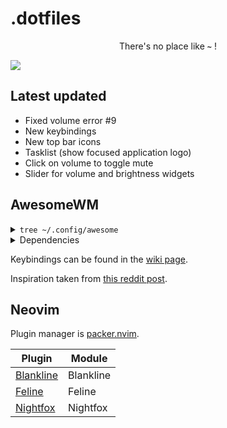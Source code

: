 
# .dotfiles

<div align="center">
    <p>There's no place like <b><code>~</code></b> !</p>
</div>

<img src="https://i.imgur.com/9jIAuly.png" />

## Latest updated

* Fixed volume error #9
* New keybindings
* New top bar icons
* Tasklist (show focused application logo)
* Click on volume to toggle mute
* Slider for volume and brightness widgets

## AwesomeWM

<details>
<summary><code>tree ~/.config/awesome</code></summary>

```markdown
.
├── bindings
│   ├── init.lua
│   ├── keyboard.lua
│   └── mouse.lua
├── config
│   ├── gaps.lua
│   ├── init.lua
│   ├── layout.lua
│   ├── menu.lua
│   └── signals.lua
├── rc.lua
├── rules
│   └── init.lua
├── signals
│   ├── corners.lua
│   ├── error.lua
│   ├── init.lua
│   └── notifications.lua
├── theme.lua
└── ui
    ├── bar
    │   ├── init.lua
    │   ├── layoutbox.lua
    │   ├── taglist.lua
    │   └── widgets
    │       ├── battery.lua
    │       ├── bluetooth.lua
    │       ├── brightness.lua
    │       ├── clock.lua
    │       ├── cpu.lua
    │       ├── date.lua
    │       ├── memory.lua
    │       ├── power.lua
    │       ├── volume.lua
    │       └── wifi.lua
    └── init.lua
```
</details>

<details>
<summary>Dependencies</summary>

[awesome-git](https://github.com/awesomeWM/awesome) \
*TODO*
</details>

Keybindings can be found in the [wiki page](https://github.com/gabrielfrimodig/dotfiles/wiki/Keybindings).

Inspiration taken from [this reddit post](https://www.reddit.com/r/unixporn/comments/yxlylm/dwm_i_heard_catppuccin_is_the_new_cool/?utm_source=share&utm_medium=web2x&context=3).

## Neovim
Plugin manager is [packer.nvim](https://github.com/wbthomason/packer.nvim).

| Plugin                                                                                | Module            |
| ------------------------------------------------------------------------------------- | ------------------|
| [Blankline](https://github.com/lukas-reineke/indent-blankline.nvim)                   | Blankline         |
| [Feline](https://github.com/feline-nvim/feline.nvim)                                  | Feline            |
| [Nightfox](https://github.com/EdenEast/nightfox.nvim)                                 | Nightfox          |
